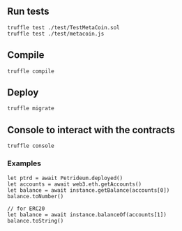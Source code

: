 ## Run tests

```
truffle test ./test/TestMetaCoin.sol
truffle test ./test/metacoin.js
```

## Compile

```
truffle compile
```

## Deploy

```
truffle migrate
```

## Console to interact with the contracts

```
truffle console
```

### Examples

```
let ptrd = await Petrideum.deployed()
let accounts = await web3.eth.getAccounts()
let balance = await instance.getBalance(accounts[0])
balance.toNumber()

// for ERC20
let balance = await instance.balanceOf(accounts[1])
balance.toString()
```
